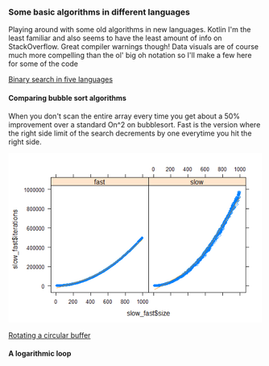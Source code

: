### Some basic algorithms in different languages
Playing around with some old algorithms in new languages. Kotlin I'm the least familiar and also seems to have the least amount of info on StackOverflow. Great compiler warnings though! Data visuals are of course much more compelling than the ol' big oh notation so I'll make a few here for some of the code

[Binary search in five languages](/arraysandbinarysearch)
#### Comparing bubble sort algorithms
When you don't scan the entire array every time you get about a 50% improvement over a standard On^2 on bubblesort. Fast is the version where the right side limit of the search decrements by one everytime you hit the right side. 

![Alt text](sorts/bubblesort/combined2.png?raw=true "w")

[Rotating a circular buffer](circularbuffer/roundrotation.js)

#### A logarithmic loop




